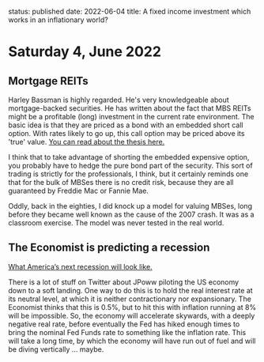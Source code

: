 status: published
date: 2022-06-04
title: A fixed income investment which works in an inflationary world?

# Saturday  4, June 2022

## Mortgage REITs

Harley Bassman is highly regarded.
He's very knowledgeable about mortgage-backed securities.
He has written about the fact that MBS REITs might be a profitable (long) investment in the current rate environment.
The basic idea is that they are priced as a bond with an embedded short call option. 
With rates likely to go up, this call option may be priced above its 'true' value.
[You can read about the thesis here.](https://www.convexitymaven.com/wp-content/uploads/2022/05/Convexity-Maven-MBS-Pool.pdf)

I think that to take advantage of shorting the embedded expensive option, you probably have to hedge the pure bond part of the security.
This sort of trading is strictly for the professionals, I think, but it certainly reminds one that for the bulk of MBSes there is 
no credit risk, because they are all guaranteed by Freddie Mac or Fannie Mae. 

Oddly, back in the eighties, I did knock up a model for valuing MBSes, long before they became well known as the cause of the 2007 crash.
It was as a classroom exercise. The model was never tested in the real world.

## The Economist is predicting a recession

[What America’s next recession will look like.](https://www.economist.com/finance-and-economics/2022/06/01/what-americas-next-recession-will-look-like)

There is a lot of stuff on Twitter about JPoww piloting the US economy down to a soft landing.
One way to do this is to hold the real interest rate at its neutral level, at which it is neither contractionary nor expansionary.
The Economist thinks that this is 0.5%, but to hit this with inflation running at 8% will be impossible.
So, the economy will accelerate skywards, with a deeply negative real rate, before eventually the Fed has hiked enough times to bring the nominal Fed Funds rate to something like the inflation rate.
This will take a long time, by which the economy will have run out of fuel and will be diving vertically ... maybe.
